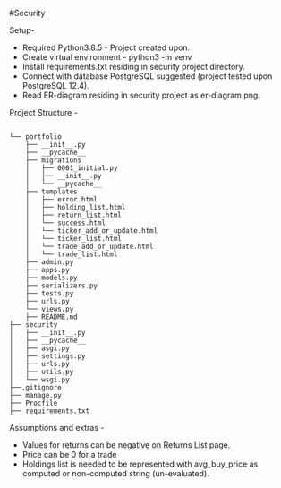 
#Security

Setup-
  - Required Python3.8.5 - Project created upon.
  - Create virtual environment - python3 -m venv <venv-name>
  - Install requirements.txt residing in security project directory.
  - Connect with database PostgreSQL suggested (project tested upon PostgreSQL 12.4).
  - Read ER-diagram residing in security project as er-diagram.png.
 
 
 
Project Structure -
```

└── portfolio  
    ├── __init__.py  
    ├── __pycache__  
    ├── migrations  
    │   ├── 0001_initial.py  
    │   ├── __init__.py  
    │   └── __pycache__  
    ├── templates  
    │   ├── error.html  
    │   ├── holding_list.html  
    │   ├── return_list.html  
    │   └── success.html 
    │   └── ticker_add_or_update.html 
    │   └── ticker_list.html 
    │   └── trade_add_or_update.html 
    │   └── trade_list.html 
    ├── admin.py  
    ├── apps.py  
    ├── models.py  
    ├── serializers.py  
    ├── tests.py  
    ├── urls.py  
    └── views.py 
    ├── README.md  
├── security  
│   ├── __init__.py  
│   ├── __pycache__  
│   ├── asgi.py  
│   ├── settings.py  
│   ├── urls.py  
│   ├── utils.py  
│   └── wsgi.py
├──.gitignore
├── manage.py 
├── Procfile
├── requirements.txt  

```

Assumptions and extras - 
  - Values for returns can be negative on Returns List page.
  - Price can be 0 for a trade
  - Holdings list is needed to be represented with avg_buy_price as computed or non-computed string (un-evaluated).
